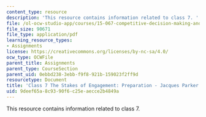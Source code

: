 ```yaml
---
content_type: resource
description: 'This resource contains information related to class 7. '
file: /ol-ocw-studio-app/courses/15-067-competitive-decision-making-and-negotiation-spring-2011/9deef65a8c9390f6c25eaecce2b4849a_MIT15_067S11_Cl7_S_E_PR-JP.pdf
file_size: 90671
file_type: application/pdf
learning_resource_types:
- Assignments
license: https://creativecommons.org/licenses/by-nc-sa/4.0/
ocw_type: OCWFile
parent_title: Assignments
parent_type: CourseSection
parent_uid: 0ebbd238-3ebb-f9f8-921b-159023f2ff9d
resourcetype: Document
title: 'Class 7 The Stakes of Engagement: Preparation - Jacques Parker'
uid: 9deef65a-8c93-90f6-c25e-aecce2b4849a
---
```

This resource contains information related to class 7. 